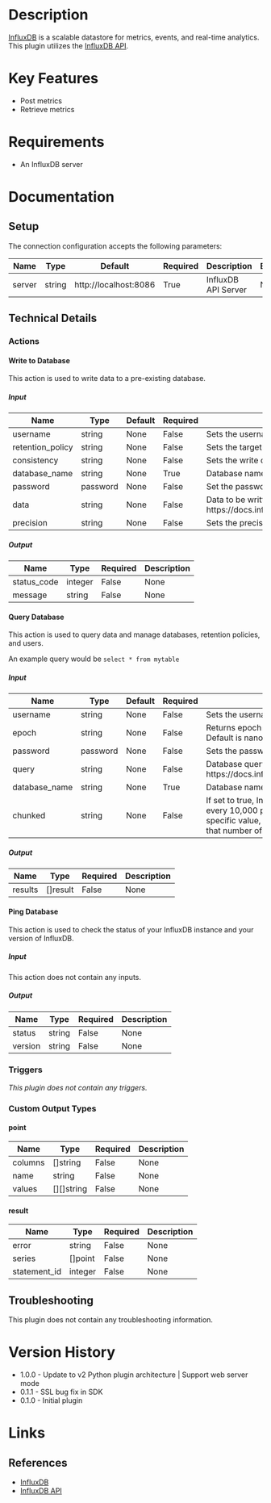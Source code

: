 # Description

[InfluxDB](https://docs.influxdata.com/influxdb) is a scalable datastore for metrics, events, and real-time analytics.
This plugin utilizes the [InfluxDB API](https://docs.influxdata.com/influxdb/v1.2/tools/api/).

# Key Features

* Post metrics
* Retrieve metrics

# Requirements

* An InfluxDB server

# Documentation

## Setup
The connection configuration accepts the following parameters:

|Name|Type|Default|Required|Description|Enum|
|----|----|-------|--------|-----------|----|
|server|string|http\://localhost\:8086|True|InfluxDB API Server|None|

## Technical Details

### Actions

#### Write to Database

This action is used to write data to a pre-existing database.

##### Input

|Name|Type|Default|Required|Description|Enum|
|----|----|-------|--------|-----------|----|
|username|string|None|False|Sets the username for authentication|None|
|retention_policy|string|None|False|Sets the target retention policy for the write|None|
|consistency|string|None|False|Sets the write consistency for the point. One of [any,one,quorum,all]|None|
|database_name|string|None|True|Database name|None|
|password|password|None|False|Set the password for authentication|None|
|data|string|None|False|Data to be written into the database. Must be in Line Protocol format. See https\://docs.influxdata.com/influxdb/v1.2/write_protocols/line_protocol_tutorial/|None|
|precision|string|None|False|Sets the precision for the supplied Unix time values|None|

##### Output

|Name|Type|Required|Description|
|----|----|--------|-----------|
|status_code|integer|False|None|
|message|string|False|None|

#### Query Database

This action is used to query data and manage databases, retention policies, and users.

An example query would be `select * from mytable`

##### Input

|Name|Type|Default|Required|Description|Enum|
|----|----|-------|--------|-----------|----|
|username|string|None|False|Sets the username for authentication|None|
|epoch|string|None|False|Returns epoch timestamps with the specified precision. Default is nanoseconds|None|
|password|password|None|False|Sets the password for authentication|None|
|query|string|None|False|Database query. Must follow InfluxQL syntax. See https\://docs.influxdata.com/influxdb/v1.2/query_language/|None|
|database_name|string|None|True|Database name|None|
|chunked|string|None|False|If set to true, InfluxDB chunks responses by series or by every 10,000 points, whichever occurs first. If set to a specific value, InfluxDB chunks responses by series or by that number of points|None|

##### Output

|Name|Type|Required|Description|
|----|----|--------|-----------|
|results|[]result|False|None|

#### Ping Database

This action is used to check the status of your InfluxDB instance and your version of InfluxDB.

##### Input

This action does not contain any inputs.

##### Output

|Name|Type|Required|Description|
|----|----|--------|-----------|
|status|string|False|None|
|version|string|False|None|

### Triggers

_This plugin does not contain any triggers._

### Custom Output Types

#### point

|Name|Type|Required|Description|
|----|----|--------|-----------|
|columns|[]string|False|None|
|name|string|False|None|
|values|[][]string|False|None|

#### result

|Name|Type|Required|Description|
|----|----|--------|-----------|
|error|string|False|None|
|series|[]point|False|None|
|statement_id|integer|False|None|

## Troubleshooting

This plugin does not contain any troubleshooting information.

# Version History

* 1.0.0 - Update to v2 Python plugin architecture | Support web server mode
* 0.1.1 - SSL bug fix in SDK
* 0.1.0 - Initial plugin

# Links

## References

* [InfluxDB](https://docs.influxdata.com/influxdb)
* [InfluxDB API](https://docs.influxdata.com/influxdb/v1.2/tools/api/)
